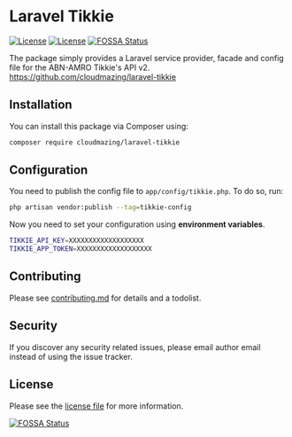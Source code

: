 # Laravel Tikkie

[![License][ico-travis]][link-travis]
[![License][ico-license]][link-license]
[![FOSSA Status](https://app.fossa.io/api/projects/git%2Bgithub.com%2Fjwiegant%2Flaravel-tikkie.svg?type=shield)](https://app.fossa.io/projects/git%2Bgithub.com%2Fjwiegant%2Flaravel-tikkie?ref=badge_shield)

The package simply provides a Laravel service provider, facade and config file for the ABN-AMRO Tikkie's API v2. <https://github.com/cloudmazing/laravel-tikkie>

## Installation

You can install this package via Composer using:

```bash
composer require cloudmazing/laravel-tikkie
```

## Configuration

You need to publish the config file to `app/config/tikkie.php`. To do so, run:

```bash
php artisan vendor:publish --tag=tikkie-config
```

Now you need to set your configuration using **environment variables**.

```bash
TIKKIE_API_KEY=XXXXXXXXXXXXXXXXXXX
TIKKIE_APP_TOKEN=XXXXXXXXXXXXXXXXXXX
```
## Contributing

Please see [contributing.md](contributing.md) for details and a todolist.

## Security

If you discover any security related issues, please email author email instead of using the issue tracker.

## License

Please see the [license file](license.md) for more information.

[ico-license]: https://poser.pugx.org/jwiegant/laravel-tikkie/license
[link-license]: https://github.com/jwiegant/laravel-tikkie/blob/HEAD/license.md
[ico-travis]: https://travis-ci.org/jwiegant/laravel-tikkie.svg?branch=master
[link-travis]: https://travis-ci.org/github/jwiegant/laravel-tikkie


[![FOSSA Status](https://app.fossa.io/api/projects/git%2Bgithub.com%2Fjwiegant%2Flaravel-tikkie.svg?type=large)](https://app.fossa.io/projects/git%2Bgithub.com%2Fjwiegant%2Flaravel-tikkie?ref=badge_large)